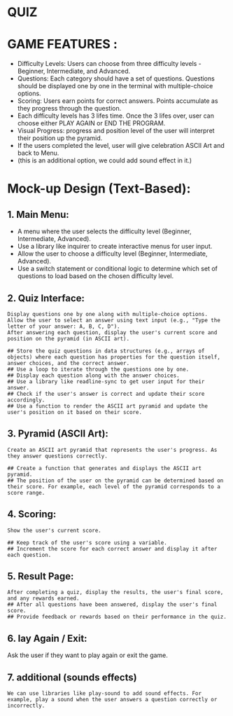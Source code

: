 # QUIZ 

# GAME FEATURES : 

- Difficulty Levels: Users can choose from three difficulty levels - Beginner, Intermediate, and Advanced.
- Questions: Each category should have a set of questions. Questions should be displayed one by one in the terminal with multiple-choice options.
- Scoring: Users earn points for correct answers. Points accumulate as they progress through the question.
- Each difficulty levels has 3 lifes time. Once the 3 lifes over, user can choose either PLAY AGAIN or END THE PROGRAM. 
- Visual Progress: progress and position level of the user will interpret their position up the pyramid.
- If the users completed the level, user will give celebration ASCII Art and back to Menu.
- (this is an additional option, we could add sound effect in it.)

# Mock-up Design (Text-Based):

## 1. Main Menu: 
   - A menu where the user selects the difficulty level (Beginner, Intermediate, Advanced).
   - Use a library like inquirer to create interactive menus for user input.
   - Allow the user to choose a difficulty level (Beginner, Intermediate, Advanced).
   - Use a switch statement or conditional logic to determine which set of questions to load based on the chosen difficulty level.   

## 2. Quiz Interface:

    Display questions one by one along with multiple-choice options.
    Allow the user to select an answer using text input (e.g., "Type the letter of your answer: A, B, C, D").
    After answering each question, display the user's current score and position on the pyramid (in ASCII art).

    ## Store the quiz questions in data structures (e.g., arrays of objects) where each question has properties for the question itself, answer choices, and the correct answer.
    ## Use a loop to iterate through the questions one by one.
    ## Display each question along with the answer choices.
    ## Use a library like readline-sync to get user input for their answer.
    ## Check if the user's answer is correct and update their score accordingly.
    ## Use a function to render the ASCII art pyramid and update the user's position on it based on their score.

## 3.  Pyramid (ASCII Art):

    Create an ASCII art pyramid that represents the user's progress. As they answer questions correctly.

    ## Create a function that generates and displays the ASCII art pyramid.
    ## The position of the user on the pyramid can be determined based on their score. For example, each level of the pyramid corresponds to a score range.

## 4. Scoring:

    Show the user's current score.

    ## Keep track of the user's score using a variable.
    ## Increment the score for each correct answer and display it after each question.

## 5. Result Page:

    After completing a quiz, display the results, the user's final score, and any rewards earned.
    ## After all questions have been answered, display the user's final score.
    ## Provide feedback or rewards based on their performance in the quiz.


## 6. lay Again / Exit:

Ask the user if they want to play again or exit the game.

## 7. additional (sounds effects)
    We can use libraries like play-sound to add sound effects. For example, play a sound when the user answers a question correctly or incorrectly.